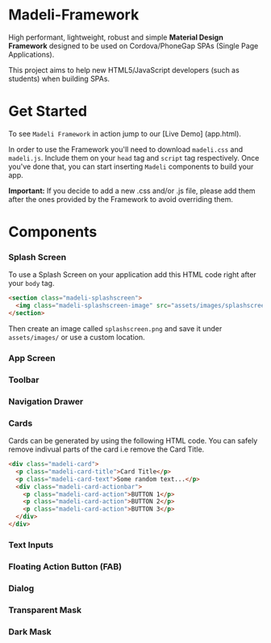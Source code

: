# Madeli-Framework
High performant, lightweight, robust and simple **Material Design Framework** designed to be used on Cordova/PhoneGap SPAs (Single Page Applications).

This project aims to help new HTML5/JavaScript developers (such as students) when building SPAs.

# Get Started

To see `Madeli Framework` in action jump to our [Live Demo] (app.html).

In order to use the Framework you'll need to download `madeli.css` and `madeli.js`. Include them on your `head` tag and `script` tag respectively. Once you've done that, you can start inserting `Madeli` components to build your app.

**Important:** If you decide to add a new .css and/or .js file, please add them after the ones provided by the Framework to avoid overriding them.

# Components

### Splash Screen

To use a Splash Screen on your application add this HTML code right after your `body` tag.

```html
<section class="madeli-splashscreen">
  <img class="madeli-splashscreen-image" src="assets/images/splashscreen.png"></img>
</section>
```

Then create an image called `splashscreen.png` and save it under `assets/images/` or use a custom location.

### App Screen

### Toolbar

### Navigation Drawer

### Cards

Cards can be generated by using the following HTML code. You can safely remove indivual parts of the card i.e remove the Card Title.

```html
<div class="madeli-card">
  <p class="madeli-card-title">Card Title</p>
  <p class="madeli-card-text">Some random text...</p>
  <div class="madeli-card-actionbar">
    <p class="madeli-card-action">BUTTON 1</p>
    <p class="madeli-card-action">BUTTON 2</p>
    <p class="madeli-card-action">BUTTON 3</p>
  </div>
</div>
```

### Text Inputs

### Floating Action Button (FAB)

### Dialog

### Transparent Mask

### Dark Mask
